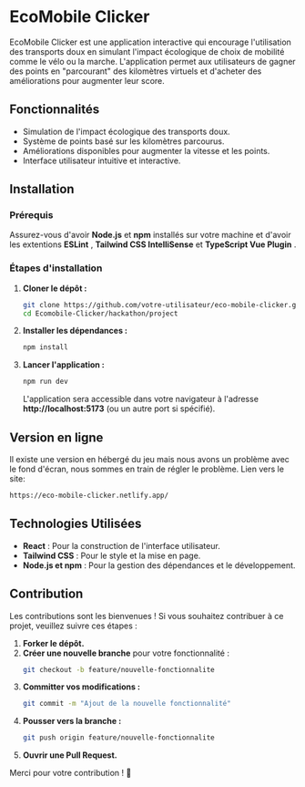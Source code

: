 # EcoMobile Clicker

EcoMobile Clicker est une application interactive qui encourage l'utilisation des transports doux en simulant l'impact écologique de choix de mobilité comme le vélo ou la marche. L'application permet aux utilisateurs de gagner des points en "parcourant" des kilomètres virtuels et d'acheter des améliorations pour augmenter leur score.

## Fonctionnalités

- Simulation de l'impact écologique des transports doux.
- Système de points basé sur les kilomètres parcourus.
- Améliorations disponibles pour augmenter la vitesse et les points.
- Interface utilisateur intuitive et interactive.

## Installation

### Prérequis

Assurez-vous d'avoir **Node.js** et **npm** installés sur votre machine et d'avoir les extentions **ESLint** , **Tailwind CSS IntelliSense** et **TypeScript Vue Plugin** .

### Étapes d'installation

1. **Cloner le dépôt :**
   ```bash
   git clone https://github.com/votre-utilisateur/eco-mobile-clicker.git
   cd Ecomobile-Clicker/hackathon/project
   ```

2. **Installer les dépendances :**
   ```bash
   npm install
   ```

3. **Lancer l'application :**
   ```bash
   npm run dev
   ```
   L'application sera accessible dans votre navigateur à l'adresse **http://localhost:5173** (ou un autre port si spécifié).


## Version en ligne 
Il existe une version en hébergé du jeu mais nous avons un problème avec le fond d'écran, nous sommes en train de régler le problème. Lien vers le site:
   ```bash
   https://eco-mobile-clicker.netlify.app/
   ```
    

## Technologies Utilisées

- **React** : Pour la construction de l'interface utilisateur.
- **Tailwind CSS** : Pour le style et la mise en page.
- **Node.js et npm** : Pour la gestion des dépendances et le développement.

## Contribution

Les contributions sont les bienvenues ! Si vous souhaitez contribuer à ce projet, veuillez suivre ces étapes :

1. **Forker le dépôt.**
2. **Créer une nouvelle branche** pour votre fonctionnalité :
   ```bash
   git checkout -b feature/nouvelle-fonctionnalite
   ```
3. **Committer vos modifications :**
   ```bash
   git commit -m "Ajout de la nouvelle fonctionnalité"
   ```
4. **Pousser vers la branche :**
   ```bash
   git push origin feature/nouvelle-fonctionnalite
   ```
5. **Ouvrir une Pull Request.**

Merci pour votre contribution ! 🎉

